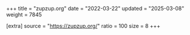 +++
title = "zupzup.org"
date = "2022-03-22"
updated = "2025-03-08"
weight = 7845

[extra]
source = "https://zupzup.org/"
ratio = 100
size = 8
+++
